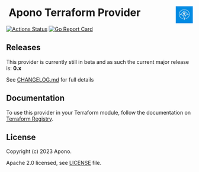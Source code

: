 <h1>
    <a href="https://apono.io">
      <img src="./assets/logo.svg" style="float: right" height="46px" alt="Apono logo"/>
    </a>
    <span>&nbsp;Apono Terraform Provider</span>
</h1>

[![Actions Status](https://github.com/apono-io/terraform-provider-apono/workflows/Release/badge.svg)](https://github.com/apono-io/terraform-provider-apono/actions)
[![Go Report Card](https://goreportcard.com/badge/github.com/apono-io/terraform-provider-apono)](https://goreportcard.com/report/github.com/apono-io/terraform-provider-apono)

## Releases

This provider is currently still in beta and as such the current major release is: **0.x**

See [CHANGELOG.md](CHANGELOG.md) for full details

## Documentation

To use this provider in your Terraform module, follow the documentation on [Terraform Registry](https://registry.terraform.io/providers/apono-io/apono/latest/docs).

## License

Copyright (c) 2023 Apono.

Apache 2.0 licensed, see [LICENSE][LICENSE] file.

[LICENSE]: ./LICENSE
